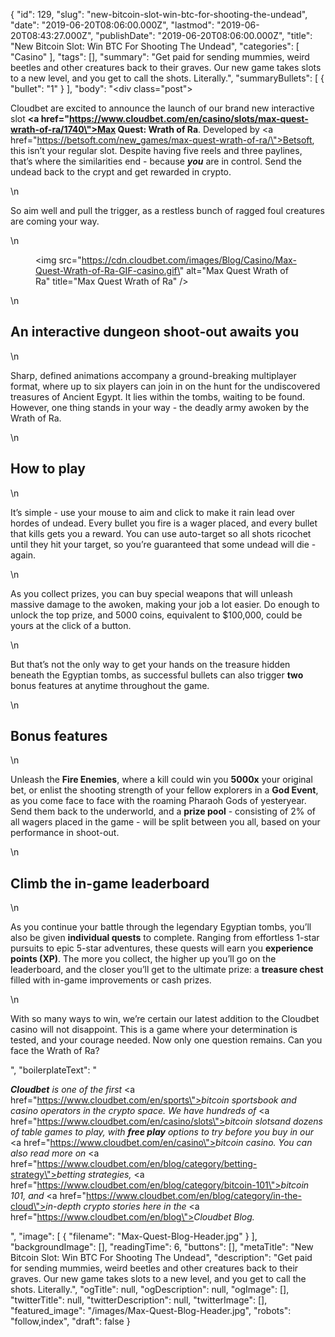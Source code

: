 {
    "id": 129,
    "slug": "new-bitcoin-slot-win-btc-for-shooting-the-undead",
    "date": "2019-06-20T08:06:00.000Z",
    "lastmod": "2019-06-20T08:43:27.000Z",
    "publishDate": "2019-06-20T08:06:00.000Z",
    "title": "New Bitcoin Slot: Win BTC For Shooting The Undead",
    "categories": [
        "Casino"
    ],
    "tags": [],
    "summary": "Get paid for sending mummies, weird beetles and other creatures back to their graves. Our new game takes slots to a new level, and you get to call the shots. Literally.",
    "summaryBullets": [
        {
            "bullet": "1"
        }
    ],
    "body": "<div class=\"post\"><p>Cloudbet are excited to announce the launch of our brand new interactive slot <strong><a href=\"https://www.cloudbet.com/en/casino/slots/max-quest-wrath-of-ra/1740\">Max Quest: Wrath of Ra</a></strong>. Developed by <a href=\"https://betsoft.com/new_games/max-quest-wrath-of-ra/\">Betsoft</a>, this isn’t your regular slot. Despite having five reels and three paylines, that’s where the similarities end - because <strong><em>you</em></strong> are in control. Send the undead back to the crypt and get rewarded in crypto.<br /></p>\n<p>So aim well and pull the trigger, as a restless bunch of ragged foul creatures are coming your way.</p>\n<figure><img src=\"https://cdn.cloudbet.com/images/Blog/Casino/Max-Quest-Wrath-of-Ra-GIF-casino.gif\" alt=\"Max Quest Wrath of Ra\" title=\"Max Quest Wrath of Ra\" /></figure>\n<h2>An interactive dungeon shoot-out awaits you</h2>\n<p>Sharp, defined animations accompany a ground-breaking multiplayer format, where up to six players can join in on the hunt for the undiscovered treasures of Ancient Egypt. It lies within the tombs, waiting to be found. However, one thing stands in your way - the deadly army awoken by the Wrath of Ra. </p>\n<h2>How to play </h2>\n<p>It’s simple - use your mouse to aim and click to make it rain lead over hordes of undead. Every bullet you fire is a wager placed, and every bullet that kills gets you a reward. You can use auto-target so all shots ricochet until they hit your target, so you’re guaranteed that some undead will die - again. </p>\n<p>As you collect prizes, you can buy special weapons that will unleash massive damage to the awoken, making your job a lot easier. Do enough to unlock the top prize, and 5000 coins, equivalent to $100,000, could be yours at the click of a button. </p>\n<p>But that’s not the only way to get your hands on the treasure hidden beneath the Egyptian tombs, as successful bullets can also trigger <strong>two</strong> bonus features at anytime throughout the game. </p>\n<h2>Bonus features</h2>\n<p>Unleash the <strong>Fire Enemies</strong>, where a kill could win you <strong>5000x</strong> your original bet, or enlist the shooting strength of your fellow explorers in a <strong>God Event</strong>, as you come face to face with the roaming Pharaoh Gods of yesteryear. Send them back to the underworld, and a <strong>prize pool</strong> - consisting of 2% of all wagers placed in the game - will be split between you all, based on your performance in shoot-out. </p>\n<h2>Climb the in-game leaderboard</h2>\n<p>As you continue your battle through the legendary Egyptian tombs, you’ll also be given <strong>individual quests</strong> to complete. Ranging from effortless 1-star pursuits to epic 5-star adventures, these quests will earn you <strong>experience points (XP)</strong>. The more you collect, the higher up you’ll go on the leaderboard, and the closer you’ll get to the ultimate prize: a <strong>treasure chest</strong> filled with in-game improvements or cash prizes. </p>\n<p>With so many ways to win, we’re certain our latest addition to the Cloudbet casino will not disappoint. This is a game where your determination is tested, and your courage needed. Now only one question remains. Can you face the Wrath of Ra? </p></div>",
    "boilerplateText": "<p><strong><em>Cloudbet</em></strong><em> is one of the first </em><a href=\"https://www.cloudbet.com/en/sports\"><em>bitcoin sportsbook</em></a><em> and casino operators in the crypto space. We have hundreds of </em><a href=\"https://www.cloudbet.com/en/casino/slots\"><em>bitcoin slots</em></a><em>and dozens of table games to play, with </em><strong><em>free play</em></strong><em> options to try before you buy in our </em><a href=\"https://www.cloudbet.com/en/casino\"><em>bitcoin casino</em></a><em>. You can also read more on </em><a href=\"https://www.cloudbet.com/en/blog/category/betting-strategy\"><em>betting strategies</em></a><em>, </em><a href=\"https://www.cloudbet.com/en/blog/category/bitcoin-101\"><em>bitcoin 101</em></a><em>, and </em><a href=\"https://www.cloudbet.com/en/blog/category/in-the-cloud\"><em>in-depth crypto stories</em></a><em> here in the </em><a href=\"https://www.cloudbet.com/en/blog\"><em>Cloudbet Blog</em></a><em>.</em></p>",
    "image": [
        {
            "filename": "Max-Quest-Blog-Header.jpg"
        }
    ],
    "backgroundImage": [],
    "readingTime": 6,
    "buttons": [],
    "metaTitle": "New Bitcoin Slot: Win BTC For Shooting The Undead",
    "description": "Get paid for sending mummies, weird beetles and other creatures back to their graves. Our new game takes slots to a new level, and you get to call the shots. Literally.",
    "ogTitle": null,
    "ogDescription": null,
    "ogImage": [],
    "twitterTitle": null,
    "twitterDescription": null,
    "twitterImage": [],
    "featured_image": "/images/Max-Quest-Blog-Header.jpg",
    "robots": "follow,index",
    "draft": false
}
